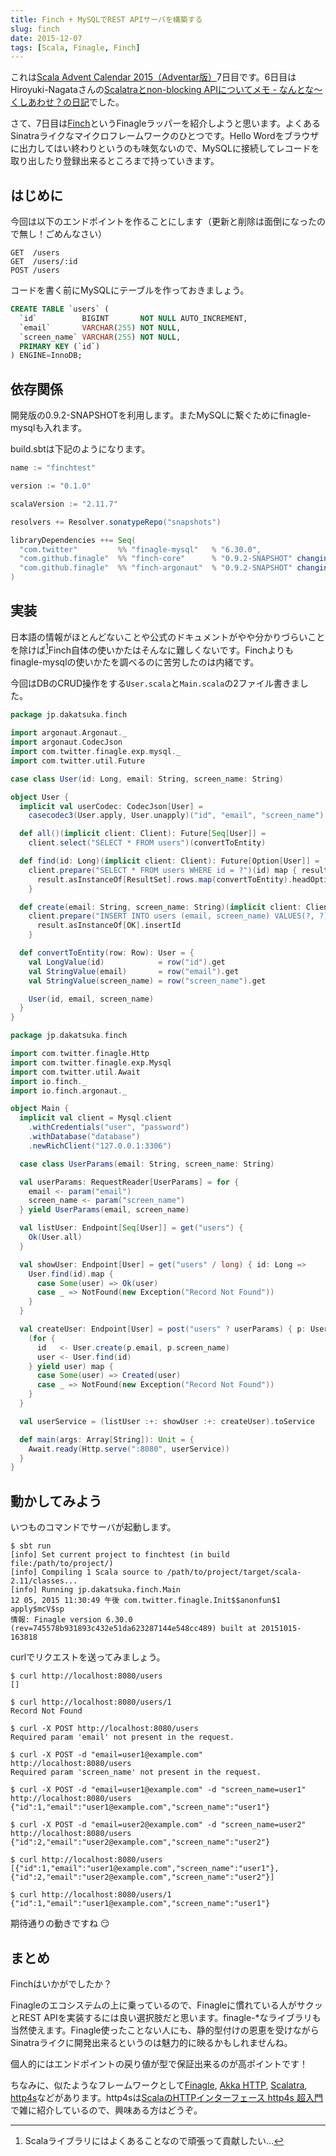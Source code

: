 ```yaml
---
title: Finch + MySQLでREST APIサーバを構築する
slug: finch
date: 2015-12-07
tags: [Scala, Finagle, Finch]
---
```


これは[Scala Advent Calendar 2015（Adventar版）](http://www.adventar.org/calendars/904)7日目です。6日目はHiroyuki-Nagataさんの[Scalatraとnon-blocking APIについてメモ - なんとな～くしあわせ？の日記](http://nantonaku-shiawase.hatenablog.com/entry/2015/12/06/003259)でした。

さて、7日目は[Finch](https://github.com/finagle/finch)というFinagleラッパーを紹介しようと思います。よくあるSinatraライクなマイクロフレームワークのひとつです。Hello Wordをブラウザに出力してはい終わりというのも味気ないので、MySQLに接続してレコードを取り出したり登録出来るところまで持っていきます。

## はじめに

今回は以下のエンドポイントを作ることにします（更新と削除は面倒になったので無し！ごめんなさい）

```
GET  /users
GET  /users/:id
POST /users
```

コードを書く前にMySQLにテーブルを作っておきましょう。

```sql
CREATE TABLE `users` (
  `id`          BIGINT       NOT NULL AUTO_INCREMENT,
  `email`       VARCHAR(255) NOT NULL,
  `screen_name` VARCHAR(255) NOT NULL,
  PRIMARY KEY (`id`)
) ENGINE=InnoDB;
```

## 依存関係

開発版の0.9.2-SNAPSHOTを利用します。またMySQLに繋ぐためにfinagle-mysqlも入れます。

build.sbtは下記のようになります。

```scala
name := "finchtest"

version := "0.1.0"

scalaVersion := "2.11.7"

resolvers += Resolver.sonatypeRepo("snapshots")

libraryDependencies ++= Seq(
  "com.twitter"         %% "finagle-mysql"   % "6.30.0",
  "com.github.finagle"  %% "finch-core"      % "0.9.2-SNAPSHOT" changing(),
  "com.github.finagle"  %% "finch-argonaut"  % "0.9.2-SNAPSHOT" changing()
)
```

## 実装

日本語の情報がほとんどないことや公式のドキュメントがやや分かりづらいことを除けば[^1]Finch自体の使いかたはそんなに難しくないです。Finchよりもfinagle-mysqlの使いかたを調べるのに苦労したのは内緒です。

今回はDBのCRUD操作をする`User.scala`と`Main.scala`の2ファイル書きました。

```scala
package jp.dakatsuka.finch

import argonaut.Argonaut._
import argonaut.CodecJson
import com.twitter.finagle.exp.mysql._
import com.twitter.util.Future

case class User(id: Long, email: String, screen_name: String)

object User {
  implicit val userCodec: CodecJson[User] =
    casecodec3(User.apply, User.unapply)("id", "email", "screen_name")

  def all()(implicit client: Client): Future[Seq[User]] =
    client.select("SELECT * FROM users")(convertToEntity)

  def find(id: Long)(implicit client: Client): Future[Option[User]] =
    client.prepare("SELECT * FROM users WHERE id = ?")(id) map { result =>
      result.asInstanceOf[ResultSet].rows.map(convertToEntity).headOption
    }

  def create(email: String, screen_name: String)(implicit client: Client): Future[Long] =
    client.prepare("INSERT INTO users (email, screen_name) VALUES(?, ?)")(email, screen_name) map { result =>
      result.asInstanceOf[OK].insertId
    }

  def convertToEntity(row: Row): User = {
    val LongValue(id)            = row("id").get
    val StringValue(email)       = row("email").get
    val StringValue(screen_name) = row("screen_name").get

    User(id, email, screen_name)
  }
}
```

```scala
package jp.dakatsuka.finch

import com.twitter.finagle.Http
import com.twitter.finagle.exp.Mysql
import com.twitter.util.Await
import io.finch._
import io.finch.argonaut._

object Main {
  implicit val client = Mysql.client
    .withCredentials("user", "password")
    .withDatabase("database")
    .newRichClient("127.0.0.1:3306")

  case class UserParams(email: String, screen_name: String)

  val userParams: RequestReader[UserParams] = for {
    email <- param("email")
    screen_name <- param("screen_name")
  } yield UserParams(email, screen_name)

  val listUser: Endpoint[Seq[User]] = get("users") {
    Ok(User.all)
  }

  val showUser: Endpoint[User] = get("users" / long) { id: Long =>
    User.find(id).map {
      case Some(user) => Ok(user)
      case _ => NotFound(new Exception("Record Not Found"))
    }
  }

  val createUser: Endpoint[User] = post("users" ? userParams) { p: UserParams =>
    (for {
      id   <- User.create(p.email, p.screen_name)
      user <- User.find(id)
    } yield user) map {
      case Some(user) => Created(user)
      case _ => NotFound(new Exception("Record Not Found"))
    }
  }

  val userService = (listUser :+: showUser :+: createUser).toService

  def main(args: Array[String]): Unit = {
    Await.ready(Http.serve(":8080", userService))
  }
}
```

## 動かしてみよう

いつものコマンドでサーバが起動します。

```
$ sbt run
[info] Set current project to finchtest (in build file:/path/to/project/)
[info] Compiling 1 Scala source to /path/to/project/target/scala-2.11/classes...
[info] Running jp.dakatsuka.finch.Main
12 05, 2015 11:30:49 午後 com.twitter.finagle.Init$$anonfun$1 apply$mcV$sp
情報: Finagle version 6.30.0 (rev=745578b931893c432e51da623287144e548cc489) built at 20151015-163818
```

curlでリクエストを送ってみましょう。

```
$ curl http://localhost:8080/users
[]

$ curl http://localhost:8080/users/1
Record Not Found

$ curl -X POST http://localhost:8080/users
Required param 'email' not present in the request.

$ curl -X POST -d "email=user1@example.com" http://localhost:8080/users
Required param 'screen_name' not present in the request.

$ curl -X POST -d "email=user1@example.com" -d "screen_name=user1" http://localhost:8080/users
{"id":1,"email":"user1@example.com","screen_name":"user1"}

$ curl -X POST -d "email=user2@example.com" -d "screen_name=user2" http://localhost:8080/users
{"id":2,"email":"user2@example.com","screen_name":"user2"}

$ curl http://localhost:8080/users
[{"id":1,"email":"user1@example.com","screen_name":"user1"},{"id":2,"email":"user2@example.com","screen_name":"user2"}]

$ curl http://localhost:8080/users/1
{"id":1,"email":"user1@example.com","screen_name":"user1"}
```

期待通りの動きですね 😏

## まとめ

Finchはいかがでしたか？

Finagleのエコシステムの上に乗っているので、Finagleに慣れている人がサクッとREST APIを実装するには良い選択肢だと思います。finagle-*なライブラリも当然使えます。Finagle使ったことない人にも、静的型付けの恩恵を受けながらSinatraライクに開発出来るというのは魅力的に映るかもしれませんね。

個人的にはエンドポイントの戻り値が型で保証出来るのが高ポイントです！

ちなみに、似たようなフレームワークとして[Finagle](https://twitter.github.io/finagle/), [Akka HTTP](http://doc.akka.io/docs/akka-stream-and-http-experimental/2.0-M2/scala/http/), [Scalatra](http://www.scalatra.org/), [http4s](http://http4s.org/)などがあります。http4sは[ScalaのHTTPインターフェース http4s 超入門](https://blog.dakatsuka.jp/2015/11/14/http4s.html)で雑に紹介しているので、興味ある方はどうぞ。

[^1]: Scalaライブラリにはよくあることなので頑張って貢献したい…
